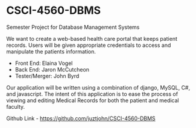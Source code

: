 # CSCI-4560-DBMS
Semester Project for Database Management Systems

We want to create a web-based health care portal that keeps patient records. 
Users will be given appropriate credentials to access and manipulate the patients information.

 - Front End: Elaina Vogel
 - Back End: Jaron McCutcheon
 - Tester/Merger: John Byrd

Our application will be written using a combination of django, MySQL, C#, and javascript.
The intent of this application is to ease the process of viewing and editing Medical Records for both the patient and medical faculty.

Github Link - https://github.com/juztjohn/CSCI-4560-DBMS

